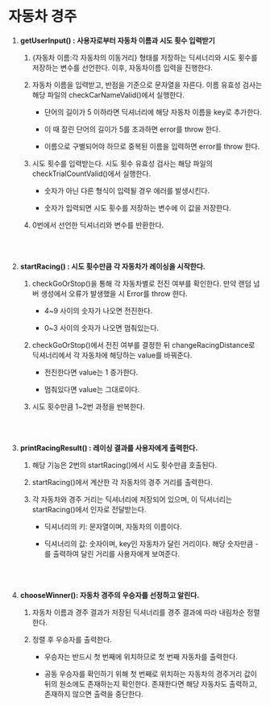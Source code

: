 # 자동차 경주

1. **getUserInput() : 사용자로부터 자동차 이름과 시도 횟수 입력받기**

   1. {자동차 이름:각 자동차의 이동거리} 형태를 저장하는 딕셔너리와 시도 횟수를 저장하는 변수를 선언한다. 이후, 자동차이름 입력을 진행한다.

   2. 자동차 이름을 입력받고, 반점을 기준으로 문자열을 자른다. 이름 유효성 검사는 해당 파일의 checkCarNameValid()에서 실행한다.

      - 단어의 길이가 5 이하라면 딕셔너리에 해당 자동차 이름을 key로 추가한다.

      - 이 때 잘린 단어의 길이가 5를 초과하면 error를 throw 한다.

      - 이름으로 구별되어야 하므로 중복된 이름을 입력하면 error를 throw 한다.

   3. 시도 횟수를 입력받는다. 시도 횟수 유효성 검사는 해당 파일의 checkTrialCountValid()에서 실행한다.

      - 숫자가 아닌 다른 형식이 입력될 경우 에러를 발생시킨다.

      - 숫자가 입력되면 시도 횟수를 저장하는 변수에 이 값을 저장한다.

   4. 0번에서 선언한 딕셔너리와 변수를 반환한다.

<br />
<br />

2. **startRacing() : 시도 횟수만큼 각 자동차가 레이싱을 시작한다.**

   1. checkGoOrStop()을 통해 각 자동차별로 전진 여부를 확인한다. 만약 랜덤 넘버 생성에서 오류가 발생했을 시 Error를 throw 한다.

      - 4~9 사이의 숫자가 나오면 전진한다.

      - 0~3 사이의 숫자가 나오면 멈춰있는다.

   2. checkGoOrStop()에서 전진 여부를 결정한 뒤 changeRacingDistance로 딕셔너리에서 각 자동차에 해당하는 value를 바꿔준다.

      - 전진한다면 value는 1 증가한다.

      - 멈춰있다면 value는 그대로이다.

   3. 시도 횟수만큼 1~2번 과정을 반복한다.

<br />
<br />

3. **printRacingResult() : 레이싱 결과를 사용자에게 출력한다.**

   1. 해당 기능은 2번의 startRacing()에서 시도 횟수만큼 호출된다.

   2. startRacing()에서 계산한 각 자동차의 경주 거리를 출력한다.

   3. 각 자동차와 경주 거리는 딕셔너리에 저장되어 있으며, 이 딕셔너리는 startRacing()에서 인자로 전달받는다.

      - 딕셔너리의 키: 문자열이며, 자동차의 이름이다.

      - 딕셔너리의 값: 숫자이며, key인 자동차가 달린 거리이다. 해당 숫자만큼 - 를 출력하여 달린 거리를 사용자에게 보여준다.

<br />
<br />

4. **chooseWinner(): 자동차 경주의 우승자를 선정하고 알린다.**

   1. 자동차 이름과 경주 결과가 저장된 딕셔너리를 경주 결과에 따라 내림차순 정렬한다.

   2. 정렬 후 우승자를 출력한다.

      - 우승자는 반드시 첫 번째에 위치하므로 첫 번째 자동차를 출력한다.

      - 공동 우승자를 확인하기 위해 첫 번째로 위치하는 자동차의 경주거리 값이 뒤의 원소에도 존재하는지 확인한다. 존재한다면 해당 자동차도 출력하고, 존재하지 않으면 출력을 중단한다.
